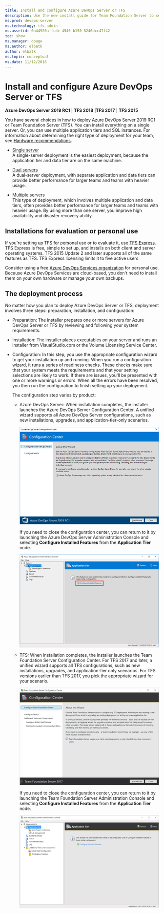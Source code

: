 ```yaml
---
title: Install and configure Azure DevOps Server or TFS
description: Use the new install guide for Team Foundation Server to set up TFS on your server or servers
ms.prod: devops-server
ms.technology: tfs-admin
ms.assetid: 0a44920a-fcdc-4545-b150-8246dcc47f42
toc: show
ms.manager: douge
ms.author: elbatk
author: elbatk
ms.topic: conceptual
ms.date: 11/12/2018
---
```


# Install and configure Azure DevOps Server or TFS

**Azure DevOps Server 2019 RC1** | **TFS 2018** |**TFS 2017** | **TFS 2015**

You have several choices in how to deploy Azure DevOps Server 2019 RC1 or Team Foundation Server (TFS). You can install everything on a single server. Or, you can use multiple application tiers and SQL instances. For information about determining the right type of deployment for your team, see [Hardware recommendations](../requirements.md#hardware-recommendations). 

- [Single server](single-server.md)    
	A single-server deployment is the easiest deployment, because the application tier and data tier are on the same machine.

- [Dual servers](dual-server.md)  
	A dual-server deployment, with separate application and data tiers can provide better performance for larger teams and teams with heavier usage.

- [Multiple servers](multiple-server.md)  
	This type of deployment, which involves multiple application and data tiers, often provides better performance for larger teams and teams with heavier usage. By using more than one server, you improve high availability and disaster recovery ability.

## Installations for evaluation or personal use

If you're setting up TFS for personal use or to evaluate it, use [TFS Express](https://www.visualstudio.com/downloads/). TFS Express is free, simple to set up, and installs on both client and server operating systems. TFS 2015 Update 2 and later supports all of the same features as TFS. TFS Express licensing limits it to five active users. 

Consider using a free [Azure DevOps Services organization](/azure/devops/accounts/create-account-msa-or-work-student) for personal use. Because Azure DevOps Services are cloud-based, you don't need to install them on your own hardware or manage your own backups.

## The deployment process

No matter how you plan to deploy Azure DevOps Server or TFS, deployment involves three steps: preparation, installation, and configuration: 

- Preparation: The installer prepares one or more servers for Azure DevOps Server or TFS by reviewing and following your system requirements. 

- Installation: The installer places executables on your server and runs an installer from VisualStudio.com or the Volume Licensing Service Center.
 
- Configuration: In this step, you use the appropriate configuration wizard to get your installation up and running. When you run a configuration wizard, it runs a series of readiness checks. These checks make sure that your system meets the requirements and that your setting selections are likely to work. If there are issues, you'll be presented with one or more warnings or errors. When all the errors have been resolved, you then run the configuration to finish setting up your deployment. 

    The configuration step varies by product:

    - Azure DevOps Server: When installation completes, the installer launches the Azure DevOps Server Configuration Center. A unified wizard supports all Azure DevOps Server configurations, such as new installations, upgrades, and application-tier-only scenarios. 

        ![AZURE_DEVOPS_SERVER_CONFIGURATION_CENTER](_shared/_img/azure-devops-server-configuration-center.png)

        If you need to close the configuration center, you can return to it by launching the Azure DevOps Server Administration Console and selecting **Configure Installed Features** from the **Application Tier** node.

        ![AZURE_DEVOPS_SERVER_ADMINISTRATION_CONSOLE_APPLICATION_TIER_NODE](_shared/_img/azure-devops-server-configure-installed-features.png)

    - TFS: When installation completes, the installer launches the Team Foundation Server Configuration Center. For TFS 2017 and later, a unified wizard supports all TFS configurations, such as new installations, upgrades, and application-tier only scenarios. For TFS versions earlier than TFS 2017, you pick the appropriate wizard for your scenario. 

        ![TEAM_FOUNDATION_SERVER_CONFIGURATION_CENTER](_shared/_img/configuration-center.png)

        If you need to close the configuration center, you can return to it by launching the Team Foundation Server Administration Console and selecting **Configure Installed Features** from the **Application Tier** node.

        ![TFS_ADMINISTRATION_CONSOLE_APPLICATION_TIER_NODE](_shared/_img/configure-installed-features.png)

    

    